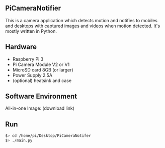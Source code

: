 ## PiCameraNotifier
This is a camera application which detects motion and notifies to mobiles and desktops with captured images and videos when motion detected. It's mostly written in Python.

## Hardware
* Raspberry Pi 3
* Pi Camera Module V2 or V1
* MicroSD card 8GB (or larger)
* Power Supply 2.5A
* (optional) heatsink and case

## Software Environment
All-in-one Image: (download link)

## Run
```bash
$> cd /home/pi/Desktop/PiCameraNotifer
$> ./main.py
```

